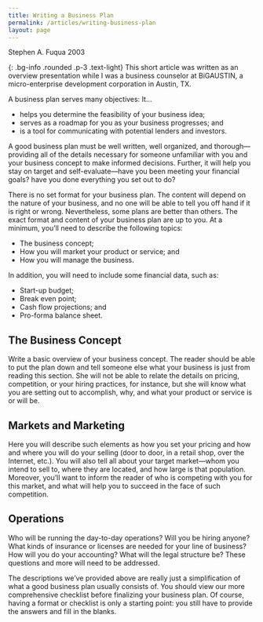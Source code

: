 ```yaml
---
title: Writing a Business Plan
permalink: /articles/writing-business-plan
layout: page
---
```


Stephen A. Fuqua
2003

{: .bg-info .rounded .p-3 .text-light}
This short article was written as an overview presentation while I was a
business counselor at BiGAUSTIN, a micro-enterprise development corporation in
Austin, TX.

A business plan serves many objectives: It&hellip;

* helps you determine the feasibility of your business idea;
* serves as a roadmap for you as your business progresses; and
* is a tool for communicating with potential lenders and investors.

A good business plan must be well written, well organized, and
thorough—providing all of the details necessary for someone unfamiliar with you
and your business concept to make informed decisions. Further, it will help you
stay on target and self-evaluate—have you been meeting your financial goals?
have you done everything you set out to do?

There is no set format for your business plan. The content will depend on the
nature of your business, and no one will be able to tell you off hand if it is
right or wrong. Nevertheless, some plans are better than others. The exact
format and content of your business plan are up to you. At a minimum, you’ll
need to describe the following topics:

* The business concept;
* How you will market your product or service; and
* How you will manage the business.

In addition, you will need to include some financial data, such as:

* Start-up budget;
* Break even point;
* Cash flow projections; and
* Pro-forma balance sheet.

## The Business Concept

Write a basic overview of your business concept. The reader should be able to
put the plan down and tell someone else what your business is just from reading
this section. She will not be able to relate the details on pricing,
competition, or your hiring practices, for instance, but she will know what you
are setting out to accomplish, why, and what your product or service is or will
be.

## Markets and Marketing

Here you will describe such elements as how you set your pricing and how and
where you will do your selling (door to door, in a retail shop, over the
Internet, etc.). You will also tell all about your target market—whom you intend
to sell to, where they are located, and how large is that population. Moreover,
you’ll want to inform the reader of who is competing with you for this market,
and what will help you to succeed in the face of such competition.

## Operations

Who will be running the day-to-day operations? Will you be hiring anyone? What
kinds of insurance or licenses are needed for your line of business? How will
you do your accounting? What will the legal structure be? These questions and
more will need to be addressed.

The descriptions we’ve provided above are really just a simplification of what a
good business plan usually consists of. You should view our more comprehensive
checklist before finalizing your business plan. Of course, having a format or
checklist is only a starting point: you still have to provide the answers and
fill in the blanks.

